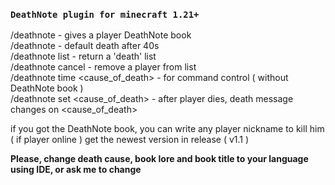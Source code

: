 ### `DeathNote plugin for minecraft 1.21+`

/deathnote - gives a player DeathNote book\
/deathnote <player> - default death after 40s\
/deathnote list - return a 'death' list\
/deathnote cancel <player> - remove a player from list\
/deathnote time <player> <time> <cause_of_death> - for command control ( without DeathNote book )\
/deathnote set <player> <cause_of_death> - after player dies, death message changes on <cause_of_death>

if you got the DeathNote book, you can write any player nickname to kill him ( if player online )
get the newest version in release ( v1.1 )

**Please, change death cause, book lore and book title to your language using IDE, or ask me to change**
